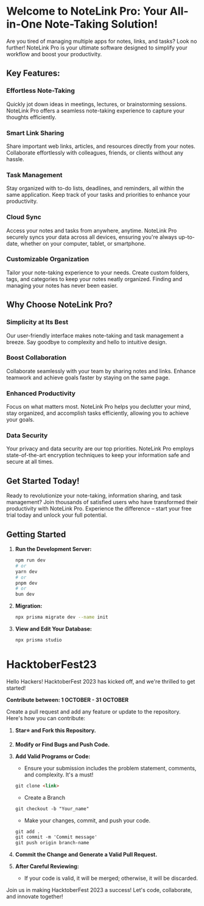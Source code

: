 # Welcome to NoteLink Pro: Your All-in-One Note-Taking Solution!

Are you tired of managing multiple apps for notes, links, and tasks? Look no further! NoteLink Pro is your ultimate software designed to simplify your workflow and boost your productivity.

## Key Features:

### Effortless Note-Taking

Quickly jot down ideas in meetings, lectures, or brainstorming sessions. NoteLink Pro offers a seamless note-taking experience to capture your thoughts efficiently.

### Smart Link Sharing

Share important web links, articles, and resources directly from your notes. Collaborate effortlessly with colleagues, friends, or clients without any hassle.

### Task Management

Stay organized with to-do lists, deadlines, and reminders, all within the same application. Keep track of your tasks and priorities to enhance your productivity.

### Cloud Sync

Access your notes and tasks from anywhere, anytime. NoteLink Pro securely syncs your data across all devices, ensuring you're always up-to-date, whether on your computer, tablet, or smartphone.

### Customizable Organization

Tailor your note-taking experience to your needs. Create custom folders, tags, and categories to keep your notes neatly organized. Finding and managing your notes has never been easier.

## Why Choose NoteLink Pro?

### Simplicity at Its Best

Our user-friendly interface makes note-taking and task management a breeze. Say goodbye to complexity and hello to intuitive design.

### Boost Collaboration

Collaborate seamlessly with your team by sharing notes and links. Enhance teamwork and achieve goals faster by staying on the same page.

### Enhanced Productivity

Focus on what matters most. NoteLink Pro helps you declutter your mind, stay organized, and accomplish tasks efficiently, allowing you to achieve your goals.

### Data Security

Your privacy and data security are our top priorities. NoteLink Pro employs state-of-the-art encryption techniques to keep your information safe and secure at all times.

## Get Started Today!

Ready to revolutionize your note-taking, information sharing, and task management? Join thousands of satisfied users who have transformed their productivity with NoteLink Pro. Experience the difference – start your free trial today and unlock your full potential.

## Getting Started

1. **Run the Development Server:**

   ```bash
   npm run dev
   # or
   yarn dev
   # or
   pnpm dev
   # or
   bun dev
   ```

2. **Migration:**

   ```bash
   npx prisma migrate dev --name init
   ```

3. **View and Edit Your Database:**
   ```bash
   npx prisma studio
   ```

# HacktoberFest23

Hello Hackers! HacktoberFest 2023 has kicked off, and we're thrilled to get started!

**Contribute between: 1 OCTOBER - 31 OCTOBER**

Create a pull request and add any feature or update to the repository. Here's how you can contribute:

1. **Star⭐ and Fork this Repository.**

2. **Modify or Find Bugs and Push Code.**

3. **Add Valid Programs or Code:**

   - Ensure your submission includes the problem statement, comments, and complexity. It's a must!

   ```markdown
   git clone <link>
   ```

   - Create a Branch

   ```markdown
   git checkout -b "Your_name"
   ```

   - Make your changes, commit, and push your code.

   ```markdown
   git add .
   git commit -m 'Commit message'
   git push origin branch-name
   ```

4. **Commit the Change and Generate a Valid Pull Request.**

5. **After Careful Reviewing:**
   - If your code is valid, it will be merged; otherwise, it will be discarded.

Join us in making HacktoberFest 2023 a success! Let's code, collaborate, and innovate together!
